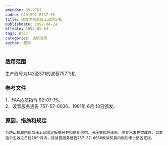 ```yaml
---
amendno: 39-0761  
cadno: CAD1992-B757-05  
title: 改装内侧后缘上部固定板  
publishdate: 1992-04-24  
effdate: 1992-05-04  
tags: B757  
categories: 民航总局  
author: 程辉  
---
```

  
### 适用范围  
生产线号为142至371的波音757飞机  
  
<!--more-->  
### 参考文件  
1．FAA适航指令 92-07-15。  
 2．波音服务通告 757-57-0036，1991年 6月 13日颁发。  
  
### 原因、措施和规定  
    为防止机翼内侧后缘上部固定板脱开并损伤到结构、液压管和导线束，除非已事先完成外，自本指令生效之日起18个月内，按波音服务通告757-57-0036改装机翼内侧后缘上部固定板。  
